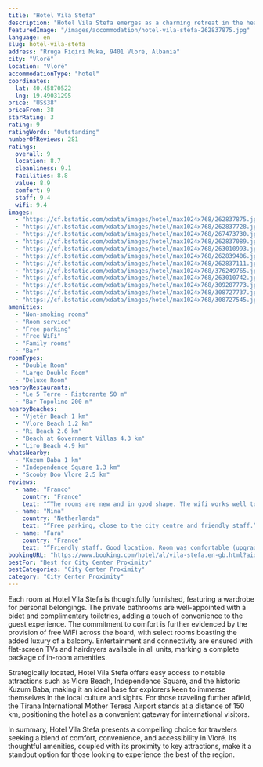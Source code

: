 ```yaml
---
title: "Hotel Vila Stefa"
description: "Hotel Vila Stefa emerges as a charming retreat in the heart of Vlorë, merely 1."
featuredImage: "/images/accommodation/hotel-vila-stefa-262837875.jpg"
language: en
slug: hotel-vila-stefa
address: "Rruga Fiqiri Muka, 9401 Vlorë, Albania"
city: "Vlorë"
location: "Vlorë"
accommodationType: "hotel"
coordinates:
  lat: 40.45870522
  lng: 19.49031295
price: "US$38"
priceFrom: 38
starRating: 3
rating: 9
ratingWords: "Outstanding"
numberOfReviews: 281
ratings:
  overall: 9
  location: 8.7
  cleanliness: 9.1
  facilities: 8.8
  value: 8.9
  comfort: 9
  staff: 9.4
  wifi: 9.4
images:
  - "https://cf.bstatic.com/xdata/images/hotel/max1024x768/262837875.jpg?k=a87c967d46e7b15c778b1de88eedc6ed8b8b78ef8f21b5da30f15af1c2300498&o=&hp=1"
  - "https://cf.bstatic.com/xdata/images/hotel/max1024x768/262837728.jpg?k=a6cf212af35c2a26837a7e3f6ee23416b8bdb0b8183c2ced27724e8c8fe64b65&o=&hp=1"
  - "https://cf.bstatic.com/xdata/images/hotel/max1024x768/267473730.jpg?k=f7c40a3d9d38c684fef9bb43b775945ccf9339da61a9aab895823b8c93464a41&o=&hp=1"
  - "https://cf.bstatic.com/xdata/images/hotel/max1024x768/262837089.jpg?k=b67bcf3dbb0ee257699dcc11adc37ac39259ef65665bb6b0b55f65091d3f4ef0&o=&hp=1"
  - "https://cf.bstatic.com/xdata/images/hotel/max1024x768/263010993.jpg?k=2a81bc7577e8f0272049da7f0fb43dd765daf46fc20a96111a19bb17bd12cf22&o=&hp=1"
  - "https://cf.bstatic.com/xdata/images/hotel/max1024x768/262839406.jpg?k=26c15b3783603bd5a2e36274293eaa406824d30660da94efae25cc64d9138311&o=&hp=1"
  - "https://cf.bstatic.com/xdata/images/hotel/max1024x768/262837111.jpg?k=981d10897e9f8b2b5f7ce9fcf67eec4b4018f917d9329b6e516f7fd687f50293&o=&hp=1"
  - "https://cf.bstatic.com/xdata/images/hotel/max1024x768/376249765.jpg?k=c2515e1cd7327884033c5670c854ff94c2308b083040211ba06cf215cbe26769&o=&hp=1"
  - "https://cf.bstatic.com/xdata/images/hotel/max1024x768/263010742.jpg?k=3cb37af9f0cc2a65743813217d67e7a21396cafa9e6ca4f51ee1ff6aca32cbf2&o=&hp=1"
  - "https://cf.bstatic.com/xdata/images/hotel/max1024x768/309287773.jpg?k=819d5d0f13b4944845fc078d5d76462dfd4ee82f99823d6b621ec7bcebbb3c5c&o=&hp=1"
  - "https://cf.bstatic.com/xdata/images/hotel/max1024x768/308727737.jpg?k=86318f427701ee507688889d3bae3ab4befd433547830c419cd6fa427b1c3895&o=&hp=1"
  - "https://cf.bstatic.com/xdata/images/hotel/max1024x768/308727545.jpg?k=89c2d418c5aa82185462b0d76d6bcef7e5ec91e25be194020cc8825a5439d0fe&o=&hp=1"
amenities:
  - "Non-smoking rooms"
  - "Room service"
  - "Free parking"
  - "Free WiFi"
  - "Family rooms"
  - "Bar"
roomTypes:
  - "Double Room"
  - "Large Double Room"
  - "Deluxe Room"
nearbyRestaurants:
  - "Le 5 Terre - Ristorante 50 m"
  - "Bar Topolino 200 m"
nearbyBeaches:
  - "Vjetër Beach 1 km"
  - "Vlore Beach 1.2 km"
  - "Ri Beach 2.6 km"
  - "Beach at Government Villas 4.3 km"
  - "Liro Beach 4.9 km"
whatsNearby:
  - "Kuzum Baba 1 km"
  - "Independence Square 1.3 km"
  - "Scooby Doo Vlore 2.5 km"
reviews:
  - name: "Franco"
    country: "France"
    text: "“The rooms are new and in good shape. The wifi works well too.”"
  - name: "Nina"
    country: "Netherlands"
    text: "“Free parking, close to the city centre and friendly staff.”"
  - name: "Fara"
    country: "France"
    text: "“Friendly staff. Good location. Room was comfortable (upgrade with no charge)”"
bookingURL: "https://www.booking.com/hotel/al/vila-stefa.en-gb.html?aid=8035640"
bestFor: "Best for City Center Proximity"
bestCategories: "City Center Proximity"
category: "City Center Proximity"
---
```


Each room at Hotel Vila Stefa is thoughtfully furnished, featuring a wardrobe for personal belongings. The private bathrooms are well-appointed with a bidet and complimentary toiletries, adding a touch of convenience to the guest experience. The commitment to comfort is further evidenced by the provision of free WiFi across the board, with select rooms boasting the added luxury of a balcony. Entertainment and connectivity are ensured with flat-screen TVs and hairdryers available in all units, marking a complete package of in-room amenities.

Strategically located, Hotel Vila Stefa offers easy access to notable attractions such as Vlore Beach, Independence Square, and the historic Kuzum Baba, making it an ideal base for explorers keen to immerse themselves in the local culture and sights. For those traveling further afield, the Tirana International Mother Teresa Airport stands at a distance of 150 km, positioning the hotel as a convenient gateway for international visitors.

In summary, Hotel Vila Stefa presents a compelling choice for travelers seeking a blend of comfort, convenience, and accessibility in Vlorë. Its thoughtful amenities, coupled with its proximity to key attractions, make it a standout option for those looking to experience the best of the region.